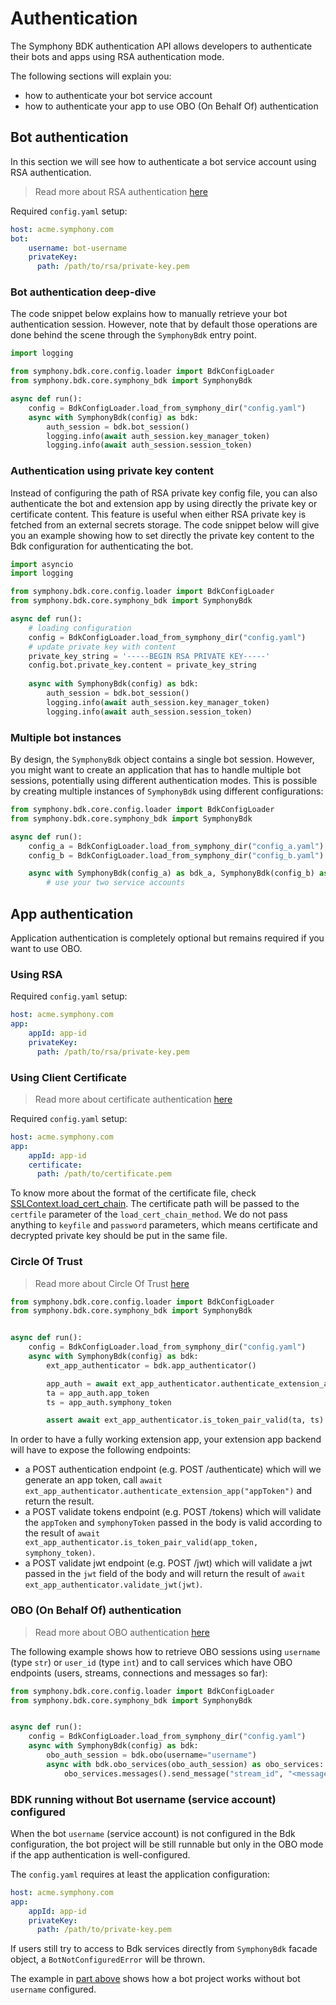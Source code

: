 # Authentication
The Symphony BDK authentication API allows developers to authenticate their bots and apps using RSA authentication mode.

The following sections will explain you:
- how to authenticate your bot service account
- how to authenticate your app to use OBO (On Behalf Of) authentication

## Bot authentication
In this section we will see how to authenticate a bot service account using RSA authentication.

> Read more about RSA authentication [here](https://developers.symphony.com/symphony-developer/docs/rsa-bot-authentication-workflow)

Required `config.yaml` setup:
```yaml
host: acme.symphony.com
bot:
    username: bot-username
    privateKey:
      path: /path/to/rsa/private-key.pem
```

### Bot authentication deep-dive
The code snippet below explains how to manually retrieve your bot authentication session. However, note that by default
those operations are done behind the scene through the `SymphonyBdk` entry point.

```python
import logging

from symphony.bdk.core.config.loader import BdkConfigLoader
from symphony.bdk.core.symphony_bdk import SymphonyBdk

async def run():
    config = BdkConfigLoader.load_from_symphony_dir("config.yaml")
    async with SymphonyBdk(config) as bdk:
        auth_session = bdk.bot_session()
        logging.info(await auth_session.key_manager_token)
        logging.info(await auth_session.session_token)
```

### Authentication using private key content
Instead of configuring the path of RSA private key config file, you can also authenticate the bot 
and extension app by using directly the private key or certificate content. This feature is useful when either 
RSA private key is fetched from an external secrets storage. The code snippet below will give you 
an example showing how to set directly the private key content to the Bdk configuration for authenticating the bot.
````python
import asyncio
import logging

from symphony.bdk.core.config.loader import BdkConfigLoader
from symphony.bdk.core.symphony_bdk import SymphonyBdk

async def run():
    # loading configuration
    config = BdkConfigLoader.load_from_symphony_dir("config.yaml")
    # update private key with content
    private_key_string = '-----BEGIN RSA PRIVATE KEY-----'
    config.bot.private_key.content = private_key_string
                                      
    async with SymphonyBdk(config) as bdk:
        auth_session = bdk.bot_session()
        logging.info(await auth_session.key_manager_token)
        logging.info(await auth_session.session_token)
````

### Multiple bot instances
By design, the `SymphonyBdk` object contains a single bot session. However, you might want to create an application that
has to handle multiple bot sessions, potentially using different authentication modes. This is possible by creating
multiple instances of `SymphonyBdk` using different configurations:
```python
from symphony.bdk.core.config.loader import BdkConfigLoader
from symphony.bdk.core.symphony_bdk import SymphonyBdk

async def run():
    config_a = BdkConfigLoader.load_from_symphony_dir("config_a.yaml")
    config_b = BdkConfigLoader.load_from_symphony_dir("config_b.yaml")

    async with SymphonyBdk(config_a) as bdk_a, SymphonyBdk(config_b) as bdk_b:
        # use your two service accounts
```

## App authentication
Application authentication is completely optional but remains required if you want to use OBO.

### Using RSA
Required `config.yaml` setup:
```yaml
host: acme.symphony.com
app:
    appId: app-id
    privateKey:
      path: /path/to/rsa/private-key.pem
```

### Using Client Certificate
> Read more about certificate authentication [here](https://docs.developers.symphony.com/building-bots-on-symphony/authentication/certificate-authentication)

Required `config.yaml` setup: 
```yaml
host: acme.symphony.com
app:
    appId: app-id
    certificate:
      path: /path/to/certificate.pem
```

To know more about the format of the certificate file, check [SSLContext.load_cert_chain](https://docs.python.org/3/library/ssl.html#ssl.SSLContext.load_cert_chain).
The certificate path will be passed to the `certfile` parameter of the `load_cert_chain_method`. We do not pass anything
to `keyfile` and `password` parameters, which means certificate and decrypted private key should be put in the same file.

### Circle Of Trust
> Read more about Circle Of Trust
> [here](https://docs.developers.symphony.com/building-extension-applications-on-symphony/app-authentication/circle-of-trust-authentication)

```python
from symphony.bdk.core.config.loader import BdkConfigLoader
from symphony.bdk.core.symphony_bdk import SymphonyBdk


async def run():
    config = BdkConfigLoader.load_from_symphony_dir("config.yaml")
    async with SymphonyBdk(config) as bdk:
        ext_app_authenticator = bdk.app_authenticator()

        app_auth = await ext_app_authenticator.authenticate_extension_app("appToken")
        ta = app_auth.app_token
        ts = app_auth.symphony_token

        assert await ext_app_authenticator.is_token_pair_valid(ta, ts)
```

In order to have a fully working extension app, your extension app backend will have to expose the following endpoints:
* a POST authentication endpoint (e.g. POST /authenticate) which will we generate an app token, call
  `await ext_app_authenticator.authenticate_extension_app("appToken")` and return the result.
* a POST validate tokens endpoint (e.g. POST /tokens) which will validate the `appToken` and `symphonyToken` passed in
  the body is valid according to the result of
  `await ext_app_authenticator.is_token_pair_valid(app_token, symphony_token)`.
* a POST validate jwt endpoint (e.g. POST /jwt) which will validate a jwt passed in the `jwt` field of the body and will
  return the result of `await ext_app_authenticator.validate_jwt(jwt)`.

### OBO (On Behalf Of) authentication
> Read more about OBO authentication [here](https://developers.symphony.com/symphony-developer/docs/obo-overview)

The following example shows how to retrieve OBO sessions using `username` (type `str`) or `user_id` (type `int`)
and to call services which have OBO endpoints (users, streams, connections and messages so far):

```python
from symphony.bdk.core.config.loader import BdkConfigLoader
from symphony.bdk.core.symphony_bdk import SymphonyBdk


async def run():
    config = BdkConfigLoader.load_from_symphony_dir("config.yaml")
    async with SymphonyBdk(config) as bdk:
        obo_auth_session = bdk.obo(username="username")
        async with bdk.obo_services(obo_auth_session) as obo_services:
            obo_services.messages().send_message("stream_id", "<messageML>Hello on behalf of user!</messageML>")
```

### BDK running without Bot username (service account) configured

When the bot `username` (service account) is not configured in the Bdk configuration, the bot project will be still
runnable but only in the OBO mode if the app authentication is well-configured.

The `config.yaml` requires at least the application configuration:

```yaml
host: acme.symphony.com
app:
    appId: app-id
    privateKey:
      path: /path/to/private-key.pem
```

If users still try to access to Bdk services directly from `SymphonyBdk` facade object, a `BotNotConfiguredError`
will be thrown.

The example in [part above](#obo-on-behalf-of-authentication) shows how a bot project works without bot `username`
configured.
